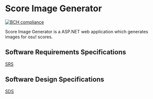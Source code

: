  
# Score Image Generator
[![BCH compliance](https://bettercodehub.com/edge/badge/tryonelove/ScoreImageGenerator?branch=master)](https://bettercodehub.com/)

Score Image Generator is a ASP.NET web application which generates images for osu! scores.

## Software Requirements Specifications
[SRS](Documentation/Software%20Requirements%20Specifications.md)
## Software Design Specifications
[SDS](Documentation/Software%Design%20Specifications.md)
